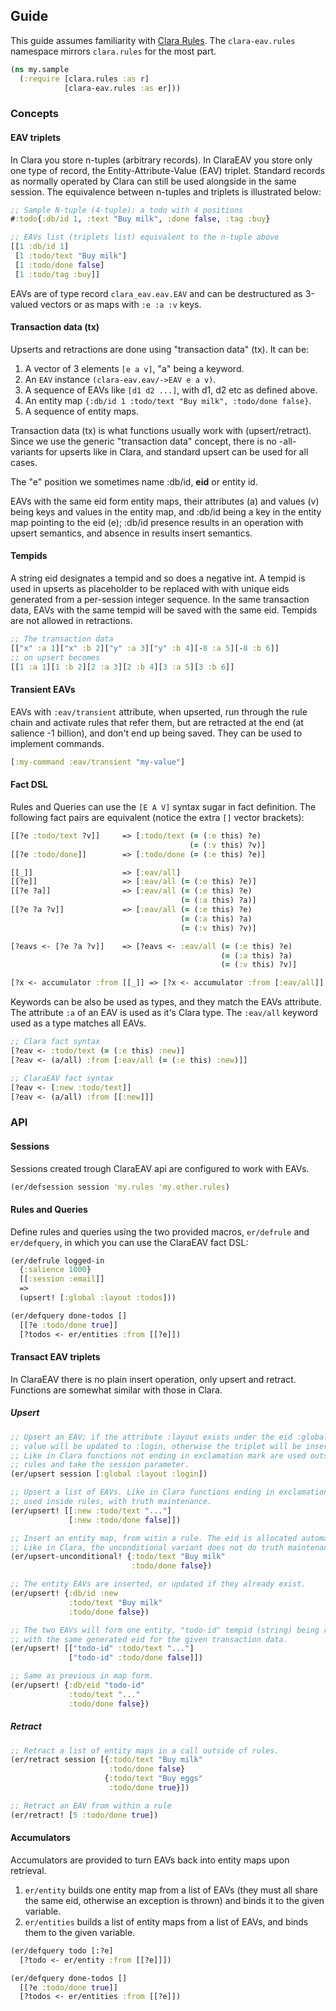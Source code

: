## Guide

This guide assumes familiarity with [Clara Rules](https://www.clara-rules.org). 
The `clara-eav.rules` namespace mirrors `clara.rules` for the most part. 

```clojure
(ns my.sample
  (:require [clara.rules :as r]
            [clara-eav.rules :as er]))
```

### Concepts

#### EAV triplets

In Clara you store n-tuples (arbitrary records). In ClaraEAV you store only one 
type of record, the Entity-Attribute-Value (EAV) triplet. Standard records as 
normally operated by Clara can still be used alongside in the same session. The 
equivalence between n-tuples and triplets is illustrated below:

```clojure
;; Sample N-tuple (4-tuple): a todo with 4 positions 
#:todo{:db/id 1, :text "Buy milk", :done false, :tag :buy}

;; EAVs list (triplets list) equivalent to the n-tuple above
[[1 :db/id 1]
 [1 :todo/text "Buy milk"]
 [1 :todo/done false]
 [1 :todo/tag :buy]]
```

EAVs are of type record `clara_eav.eav.EAV` and can be destructured as 3-valued 
vectors or as maps with `:e :a :v` keys.

#### Transaction data (tx)

Upserts and retractions are done using "transaction data" (tx). It can be:

1. A vector of 3 elements `[e a v]`, "a" being a keyword.
2. An `EAV` instance `(clara-eav.eav/->EAV e a v)`.
3. A sequence of EAVs like `[d1 d2 ...]`, with d1, d2 etc as defined above.
4. An entity map `{:db/id 1 :todo/text "Buy milk", :todo/done false}`.
5. A sequence of entity maps.

Transaction data (tx) is what functions usually work with (upsert/retract). 
Since we use the generic "transaction data" concept, there is no -all- variants 
for upserts like in Clara, and standard upsert can be used for all cases.

The "e" position we sometimes name :db/id, **eid** or entity id.

EAVs with the same eid form entity maps, their attributes (a) and values (v)
being keys and values in the entity map, and :db/id being a key in the entity
map pointing to the eid (e); :db/id presence results in an operation with
upsert semantics, and absence in results insert semantics.

#### Tempids

A string eid designates a tempid and so does a negative int. A tempid is used in
upserts as placeholder to be replaced with with unique eids generated from a
per-session integer sequence. In the same transaction data, EAVs with the same
tempid will be saved with the same eid. Tempids are not allowed in retractions.

```clojure
;; The transaction data
[["x" :a 1]["x" :b 2]["y" :a 3]["y" :b 4][-8 :a 5][-8 :b 6]]
;; on upsert becomes
[[1 :a 1][1 :b 2][2 :a 3][2 :b 4][3 :a 5][3 :b 6]]
```

#### Transient EAVs 

EAVs with `:eav/transient` attribute, when upserted, run through the rule chain 
and activate rules that refer them, but are retracted at the end (at salience -1 
billion), and don't end up being saved. They can be used to implement commands.

```clojure
[:my-command :eav/transient "my-value"]
```

#### Fact DSL

Rules and Queries can use the `[E A V]` syntax sugar in fact definition. The 
following fact pairs are equivalent (notice the extra `[]` vector brackets):

```clojure
[[?e :todo/text ?v]]     => [:todo/text (= (:e this) ?e) 
                                        (= (:v this) ?v)]
[[?e :todo/done]]        => [:todo/done (= (:e this) ?e)]

[[_]]                    => [:eav/all]
[[?e]]                   => [:eav/all (= (:e this) ?e)]
[[?e ?a]]                => [:eav/all (= (:e this) ?e) 
                                      (= (:a this) ?a)]
[[?e ?a ?v]]             => [:eav/all (= (:e this) ?e) 
                                      (= (:a this) ?a) 
                                      (= (:v this) ?v)]

[?eavs <- [?e ?a ?v]]    => [?eavs <- :eav/all (= (:e this) ?e) 
                                               (= (:a this) ?a) 
                                               (= (:v this) ?v)]

[?x <- accumulator :from [[_]] => [?x <- accumulator :from [:eav/all]]
```

Keywords can be also be used as types, and they match the EAVs attribute. The 
attribute `:a` of an EAV is used as it's Clara type. The `:eav/all` keyword used
as a type matches all EAVs.

```clojure
;; Clara fact syntax
[?eav <- :todo/text (= (:e this) :new)]
[?eav <- (a/all) :from [:eav/all (= (:e this) :new)]]

;; ClaraEAV fact syntax
[?eav <- [:new :todo/text]]
[?eav <- (a/all) :from [[:new]]]
```

### API

#### Sessions

Sessions created trough ClaraEAV api are configured to work with EAVs.

```clojure
(er/defsession session 'my.rules 'my.other.rules)
```

#### Rules and Queries

Define rules and queries using the two provided macros, `er/defrule` and 
`er/defquery`, in which you can use the ClaraEAV fact DSL:

```clojure
(er/defrule logged-in
  {:salience 1000}
  [[:session :email]]
  =>
  (upsert! [:global :layout :todos]))

(er/defquery done-todos []
  [[?e :todo/done true]]
  [?todos <- er/entities :from [[?e]])
```

#### Transact EAV triplets

In ClaraEAV there is no plain insert operation, only upsert and retract. 
Functions are somewhat similar with those in Clara.

##### Upsert 

```clojure
;; Upsert an EAV; if the attribute :layout exists under the eid :global, it's 
;; value will be updated to :login, otherwise the triplet will be inserted.
;; Like in Clara functions not ending in exclamation mark are used outside of
;; rules and take the session parameter.
(er/upsert session [:global :layout :login])

;; Upsert a list of EAVs. Like in Clara functions ending in exclamation mark are
;; used inside rules, with truth maintenance.
(er/upsert! [[:new :todo/text "..."] 
             [:new :todo/done false]])

;; Insert an entity map, from witin a rule. The eid is allocated automatically. 
;; Like in Clara, the unconditional variant does not do truth maintenance.
(er/upsert-unconditional! {:todo/text "Buy milk"
                           :todo/done false})

;; The entity EAVs are inserted, or updated if they already exist.
(er/upsert! {:db/id :new
             :todo/text "Buy milk"
             :todo/done false})

;; The two EAVs will form one entity, "todo-id" tempid (string) being replaced
;; with the same generated eid for the given transaction data.
(er/upsert! [["todo-id" :todo/text "..."]
             ["todo-id" :todo/done false]])

;; Same as previous in map form.
(er/upsert! {:db/eid "todo-id"
             :todo/text "..."
             :todo/done false})

```

##### Retract

```clojure
;; Retract a list of entity maps in a call outside of rules.
(er/retract session [{:todo/text "Buy milk"
                      :todo/done false}
                     {:todo/text "Buy eggs"
                      :todo/done true}])

;; Retract an EAV from within a rule
(er/retract! [5 :todo/done true])
```

#### Accumulators

Accumulators are provided to turn EAVs back into entity maps upon retrieval.
 
1. `er/entity` builds one entity map from a list of EAVs (they must all share 
the same eid, otherwise an exception is thrown) and binds it to the given 
variable.
2. `er/entities` builds a list of entity maps from a list of EAVs, and binds 
them to the given variable.

```clojure
(er/defquery todo [:?e]
  [?todo <- er/entity :from [[?e]]])

(er/defquery done-todos []
  [[?e :todo/done true]]
  [?todos <- er/entities :from [[?e]])
```
